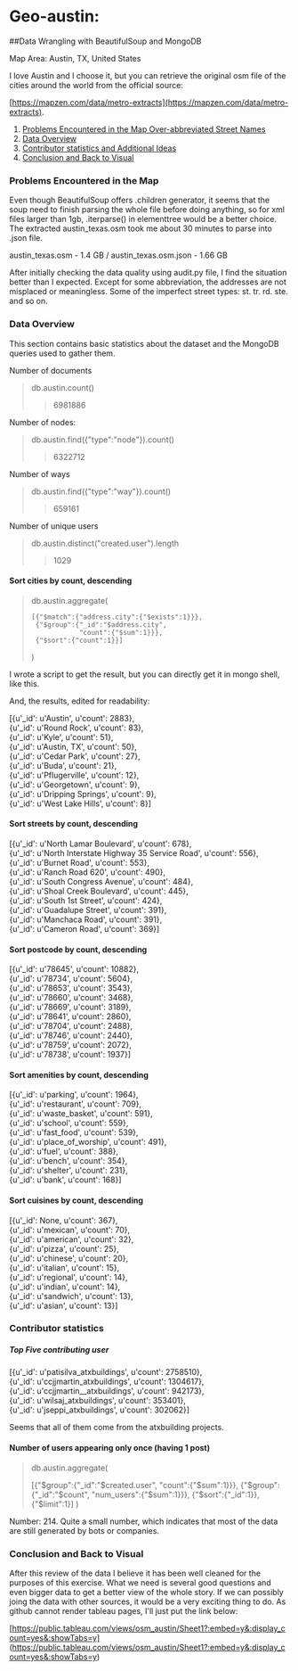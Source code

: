 

# Geo-austin:
##Data Wrangling with BeautifulSoup and MongoDB
                                                
Map Area: Austin, TX, United States

I love Austin and I choose it, but you can retrieve the original osm file of the cities around the world from the official source: 

[https://mapzen.com/data/metro-extracts](https://mapzen.com/data/metro-extracts).                                              

1. [Problems Encountered in the Map
Over-­abbreviated Street Names](#problems)
2. [Data Overview](#overview)
3. [Contributor statistics and Additional Ideas](#ideas)
4. [Conclusion and Back to Visual](#visual)

                                                                                                
### <a name="problems">Problems Encountered in the Map</a>

Even though BeautifulSoup offers .children generator, it seems that the soup need to finish parsing the whole file before doing anything, so for xml files larger than 1gb, .iterparse() in elementtree would be a better choice. The extracted austin_texas.osm took me about 30 minutes to parse into .json file.

austin_texas.osm - 1.4 GB / austin_texas.osm.json - 1.66 GB  
                                                
After initially checking the data quality using audit.py file, I find the situation better than I expected. Except for some abbreviation, the addresses are not misplaced or meaningless. Some of the imperfect street types: st. tr. rd. ste. and so on.

                                                
### <a name="overview">Data Overview</a>

                                                
This section contains basic statistics about the dataset and the MongoDB queries used to gather them.
                                                
Number of documents
                                                
> db.austin.count()  
>> 6981886                                              
                                                
Number of nodes: 
                                                
> db.austin.find({"type":"node"}).count()
>> 6322712
                                                
Number of ways
                                                
> db.austin.find({"type":"way"}).count()
>> 659161
                                                
Number of unique users
                                                
> db.austin.distinct("created.user").length
>> 1029

#### Sort cities by count, descending
                                                
> db.austin.aggregate(
> 
>     [{"$match":{"address.city":{"$exists":1}}}, 
>      {"$group":{"_id":"$address.city", 
>                 "count":{"$sum":1}}}, 
>      {"$sort":{"count":­1}}]
> )

I wrote a script to get the result, but you can directly get it in mongo shell, like this.
                                                
And, the results, edited for readability:
                                                
[{u'_id': u'Austin', u'count': 2883},<br/>
 {u'_id': u'Round Rock', u'count': 83},<br/>
 {u'_id': u'Kyle', u'count': 51},<br/>
 {u'_id': u'Austin, TX', u'count': 50},<br/>
 {u'_id': u'Cedar Park', u'count': 27},<br/>
 {u'_id': u'Buda', u'count': 21},<br/>
 {u'_id': u'Pflugerville', u'count': 12},<br/>
 {u'_id': u'Georgetown', u'count': 9},<br/>
 {u'_id': u'Dripping Springs', u'count': 9},<br/>
 {u'_id': u'West Lake Hills', u'count': 8}]

#### Sort streets by count, descending

[{u'_id': u'North Lamar Boulevard', u'count': 678},<br/>
 {u'_id': u'North Interstate Highway 35 Service Road', u'count': 556},<br/>
 {u'_id': u'Burnet Road', u'count': 553},<br/>
 {u'_id': u'Ranch Road 620', u'count': 490},<br/>
 {u'_id': u'South Congress Avenue', u'count': 484},<br/>
 {u'_id': u'Shoal Creek Boulevard', u'count': 445},<br/>
 {u'_id': u'South 1st Street', u'count': 424},<br/>
 {u'_id': u'Guadalupe Street', u'count': 391},<br/>
 {u'_id': u'Manchaca Road', u'count': 391},<br/>
 {u'_id': u'Cameron Road', u'count': 369}]
 
#### Sort postcode by count, descending
 
 [{u'_id': u'78645', u'count': 10882},<br/>
 {u'_id': u'78734', u'count': 5604},<br/>
 {u'_id': u'78653', u'count': 3543},<br/>
 {u'_id': u'78660', u'count': 3468},<br/>
 {u'_id': u'78669', u'count': 3189},<br/>
 {u'_id': u'78641', u'count': 2860},<br/>
 {u'_id': u'78704', u'count': 2488},<br/>
 {u'_id': u'78746', u'count': 2440},<br/>
 {u'_id': u'78759', u'count': 2072},<br/>
 {u'_id': u'78738', u'count': 1937}]
 
#### Sort amenities by count, descending

[{u'_id': u'parking', u'count': 1964},<br/>
 {u'_id': u'restaurant', u'count': 709},<br/>
 {u'_id': u'waste_basket', u'count': 591},<br/>
 {u'_id': u'school', u'count': 559},<br/>
 {u'_id': u'fast_food', u'count': 539},<br/>
 {u'_id': u'place_of_worship', u'count': 491},<br/>
 {u'_id': u'fuel', u'count': 388},<br/>
 {u'_id': u'bench', u'count': 354},<br/>
 {u'_id': u'shelter', u'count': 231},<br/>
 {u'_id': u'bank', u'count': 168}]

#### Sort cuisines by count, descending

[{u'_id': None, u'count': 367},<br/>
 {u'_id': u'mexican', u'count': 70},<br/>
 {u'_id': u'american', u'count': 32},<br/>
 {u'_id': u'pizza', u'count': 25},<br/>
 {u'_id': u'chinese', u'count': 20},<br/>
 {u'_id': u'italian', u'count': 15},<br/>
 {u'_id': u'regional', u'count': 14},<br/>
 {u'_id': u'indian', u'count': 14},<br/>
 {u'_id': u'sandwich', u'count': 13},<br/>
 {u'_id': u'asian', u'count': 13}]


### <a name="ideas">Contributor statistics</a>

                                                
##### Top Five contributing user
                                               

[{u'_id': u'patisilva_atxbuildings', u'count': 2758510},<br/>
 {u'_id': u'ccjjmartin_atxbuildings', u'count': 1304617},<br/>
 {u'_id': u'ccjjmartin__atxbuildings', u'count': 942173},<br/>
 {u'_id': u'wilsaj_atxbuildings', u'count': 353401},<br/>
 {u'_id': u'jseppi_atxbuildings', u'count': 302062}]
 
 Seems that all of them come from the atxbuilding projects.

                                                
#### Number of users appearing only once (having 1 post)

                                              
> db.austin.aggregate(
> 
> [{"$group":{"_id":"$created.user",
>  				 "count":{"$sum":1}}},
>  {"$group":{"_id":"$count",
> 	 			 "num_users":{"$sum":1}}}, 
>  {"$sort":{"_id":1}},
>  {"$limit":1}]
> )

Number: 214. Quite a small number, which indicates that most of the data are still generated by bots or companies.
                                                
### <a name="visual">Conclusion and Back to Visual</a>                       

After this review of the data I believe it has been well cleaned for the purposes of this exercise. What we need is several good questions and even bigger data to get a better view of the whole story. If we can possibly joing the data with other sources, it would be a very exciting thing to do. As github cannot render tableau pages, I'll just put the link below:

[https://public.tableau.com/views/osm_austin/Sheet1?:embed=y&:display_count=yes&:showTabs=y]
(https://public.tableau.com/views/osm_austin/Sheet1?:embed=y&:display_count=yes&:showTabs=y)